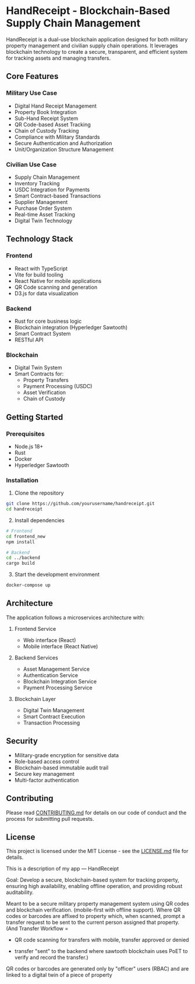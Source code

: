 # HandReceipt - Blockchain-Based Supply Chain Management

HandReceipt is a dual-use blockchain application designed for both military property management and civilian supply chain operations. It leverages blockchain technology to create a secure, transparent, and efficient system for tracking assets and managing transfers.

## Core Features

### Military Use Case
- Digital Hand Receipt Management
- Property Book Integration
- Sub-Hand Receipt System
- QR Code-based Asset Tracking
- Chain of Custody Tracking
- Compliance with Military Standards
- Secure Authentication and Authorization
- Unit/Organization Structure Management

### Civilian Use Case
- Supply Chain Management
- Inventory Tracking
- USDC Integration for Payments
- Smart Contract-based Transactions
- Supplier Management
- Purchase Order System
- Real-time Asset Tracking
- Digital Twin Technology

## Technology Stack

### Frontend
- React with TypeScript
- Vite for build tooling
- React Native for mobile applications
- QR Code scanning and generation
- D3.js for data visualization

### Backend
- Rust for core business logic
- Blockchain integration (Hyperledger Sawtooth)
- Smart Contract System
- RESTful API

### Blockchain
- Digital Twin System
- Smart Contracts for:
  - Property Transfers
  - Payment Processing (USDC)
  - Asset Verification
  - Chain of Custody

## Getting Started

### Prerequisites
- Node.js 18+
- Rust
- Docker
- Hyperledger Sawtooth

### Installation
1. Clone the repository
```bash
git clone https://github.com/yourusername/handreceipt.git
cd handreceipt
```

2. Install dependencies
```bash
# Frontend
cd frontend_new
npm install

# Backend
cd ../backend
cargo build
```

3. Start the development environment
```bash
docker-compose up
```

## Architecture

The application follows a microservices architecture with:

1. Frontend Service
   - Web interface (React)
   - Mobile interface (React Native)

2. Backend Services
   - Asset Management Service
   - Authentication Service
   - Blockchain Integration Service
   - Payment Processing Service

3. Blockchain Layer
   - Digital Twin Management
   - Smart Contract Execution
   - Transaction Processing

## Security

- Military-grade encryption for sensitive data
- Role-based access control
- Blockchain-based immutable audit trail
- Secure key management
- Multi-factor authentication

## Contributing

Please read [CONTRIBUTING.md](CONTRIBUTING.md) for details on our code of conduct and the process for submitting pull requests.

## License

This project is licensed under the MIT License - see the [LICENSE.md](LICENSE.md) file for details.






This is a description of my app — HandReceipt

Goal: Develop a secure, blockchain-based system for tracking property, ensuring high availability, enabling offline operation, and providing robust auditability.

Meant to be a secure military property management system using QR codes and blockchain verification. (mobile-first with offline support). Where QR codes or barcodes are affixed to property which, when scanned, prompt a transfer request to be sent to the current person assigned that property. (And Transfer Workflow =
 - QR code scanning for transfers with mobile, transfer approved or denied
* transfer "sent" to the backend where sawtooth blockchain uses PoET to verify and record the transfer.)


QR codes or barcodes are generated only by "officer" users (RBAC) and are linked to a digital twin of a piece of property